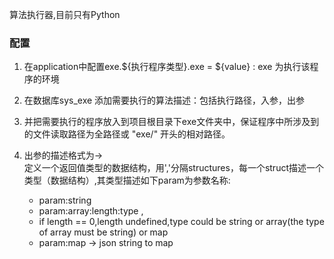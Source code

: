算法执行器,目前只有Python

### 配置
1. 在application中配置exe.${执行程序类型}.exe = ${value} : exe 为执行该程序的环境

2. 在数据库sys_exe 添加需要执行的算法描述：包括执行路径，入参，出参

3. 并把需要执行的程序放入到项目根目录下exe文件夹中，保证程序中所涉及到的文件读取路径为全路径或 "exe/" 开头的相对路径。

4. 出参的描述格式为->   
 定义一个返回值类型的数据结构，用','分隔structures，每一个struct描述一个类型（数据结构）,其类型描述如下param为参数名称:
   - param:string
   - param:array:length:type ,
   - if length == 0,length undefined,type could be string or array(the type of array must be string) or map
   - param:map -> json string to map
